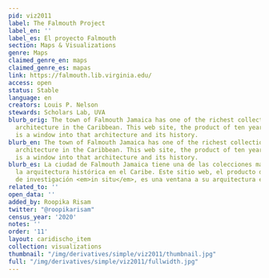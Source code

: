 ```yaml
---
pid: viz2011
label: The Falmouth Project
label_en: ''
label_es: El proyecto Falmouth
section: Maps & Visualizations
genre: Maps
claimed_genre_en: maps
claimed_genre_es: mapas
link: https://falmouth.lib.virginia.edu/
access: open
status: Stable
language: en
creators: Louis P. Nelson
stewards: Scholars Lab, UVA
blurb_orig: The town of Falmouth Jamaica has one of the richest collections of historic
  architecture in the Caribbean. This web site, the product of ten years on-site research,
  is a window into that architecture and its history.
blurb_en: The town of Falmouth Jamaica has one of the richest collections of historic
  architecture in the Caribbean. This web site, the product of ten years on-site research,
  is a window into that architecture and its history.
blurb_es: La ciudad de Falmouth Jamaica tiene una de las colecciones más ricas de
  la arquitectura histórica en el Caribe. Este sitio web, el producto de diez años
  de investigación <em>in situ</em>, es una ventana a su arquitectura e historia.
related_to: ''
open_data: ''
added_by: Roopika Risam
twitter: "@roopikarisam"
census_year: '2020'
notes: ''
order: '11'
layout: caridischo_item
collection: visualizations
thumbnail: "/img/derivatives/simple/viz2011/thumbnail.jpg"
full: "/img/derivatives/simple/viz2011/fullwidth.jpg"
---
```


